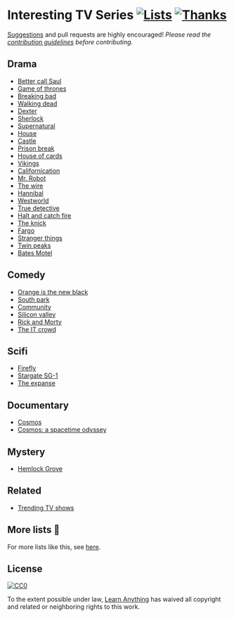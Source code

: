 # Interesting TV Series [![Lists](https://img.shields.io/badge/More%20Lists-🔖-blue.svg)](https://github.com/learn-anything/learn-anything/wiki/Curated-Lists) [![Thanks](https://img.shields.io/badge/Say%20Thanks-💗-ff69b4.svg)](https://www.patreon.com/learnanything)
[Suggestions](../../issues/) and pull requests are highly encouraged! *Please read the [contribution guidelines](contributing.md/#contribution-guidelines) before contributing.*

## Drama
- [Better call Saul](https://trakt.tv/shows/better-call-saul)
- [Game of thrones](https://trakt.tv/shows/game-of-thrones)
- [Breaking bad](https://trakt.tv/shows/breaking-bad)
- [Walking dead](https://trakt.tv/shows/the-walking-dead)
- [Dexter](https://trakt.tv/shows/dexter)
- [Sherlock](https://trakt.tv/shows/sherlock)
- [Supernatural](https://trakt.tv/shows/supernatural)
- [House](https://trakt.tv/shows/house)
- [Castle](https://trakt.tv/shows/castle)
- [Prison break](https://trakt.tv/shows/prison-break)
- [House of cards](https://trakt.tv/shows/house-of-cards)
- [Vikings](https://trakt.tv/shows/vikings)
- [Californication](https://trakt.tv/shows/californication)
- [Mr. Robot](https://trakt.tv/shows/mr-robot)
- [The wire](https://trakt.tv/shows/the-wire)
- [Hannibal](https://trakt.tv/shows/hannibal)
- [Westworld](https://trakt.tv/shows/westworld)
- [True detective](https://trakt.tv/shows/true-detective)
- [Halt and catch fire](https://trakt.tv/shows/halt-and-catch-fire)
- [The knick](https://trakt.tv/shows/the-knick)
- [Fargo](https://trakt.tv/movies/fargo-1996)
- [Stranger things](https://trakt.tv/shows/stranger-things)
- [Twin peaks](https://trakt.tv/shows/twin-peaks)
- [Bates Motel](https://trakt.tv/shows/bates-motel)

## Comedy
- [Orange is the new black](https://trakt.tv/shows/orange-is-the-new-black)
- [South park](https://trakt.tv/shows/south-park)
- [Community](https://trakt.tv/shows/community)
- [Silicon valley](https://trakt.tv/shows/silicon-valley)
- [Rick and Morty](https://trakt.tv/shows/rick-and-morty)
- [The IT crowd](https://trakt.tv/shows/the-it-crowd)

## Scifi
- [Firefly](https://trakt.tv/shows/firefly)
- [Stargate SG-1](https://trakt.tv/shows/stargate-sg-1)
- [The expanse](https://trakt.tv/shows/the-expanse)

## Documentary
- [Cosmos](https://trakt.tv/shows/cosmos)
- [Cosmos: a spacetime odyssey](https://trakt.tv/shows/cosmos-a-spacetime-odyssey)

## Mystery
- [Hemlock Grove](https://trakt.tv/shows/hemlock-grove)

## Related
- [Trending TV shows](https://trakt.tv/shows/trending)

## More lists 📝
For more lists like this, see [here](https://github.com/learn-anything/learn-anything/wiki/Curated-Lists).

## License
[![CC0](http://mirrors.creativecommons.org/presskit/buttons/88x31/svg/cc-zero.svg)](https://creativecommons.org/publicdomain/zero/1.0/)

To the extent possible under law, [Learn Anything](https://learn-anything.xyz) has waived all copyright and related or neighboring rights to this work.